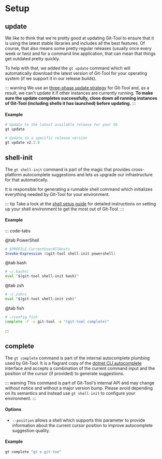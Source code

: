 # Setup

## update <Badge text="v1.4+"/>

We like to think that we're pretty good at updating Git-Tool to ensure that it
is using the latest stable libraries and includes all the best features. Of
course, that also means some pretty regular releases (usually once every week or
two) and for a command line application, that can mean that things get outdated
pretty quickly.

To help with that, we added the `gt update` command which will automatically
download the latest version of Git-Tool for your operating system (if we support
it in our release builds).

::: warning We use an [three-phase update strategy][update-strategy] for
Git-Tool and, as a result, we can't update it if other instances are currently
running. **To make sure the update completes successfully, close down all
running instances of Git-Tool (including shells it has launched) before
updating.** :::

#### Example

```powershell
# Update to the latest available release for your OS
gt update

# Update to a specific release version
gt update v2.2.0
```

## shell-init <Badge text="v1.5+"/>

The `gt shell-init` command is part of the magic that provides cross-platform
autocomplete suggestions and lets us upgrade our infrastructure for that
automatically.

It is responsible for generating a runnable shell command which initializes
everything needed by Git-Tool for your environment.

::: tip Take a look at the [shell setup guide](../guide/installation.md) for
detailed instructions on setting up your shell environment to get the most out
of Git-Tool. :::

#### Example

::: code-tabs

@tab PowerShell

```powershell
# $PROFILE.CurrentUserAllHosts
Invoke-Expression (&git-tool shell-init powershell)
```

@tab bash

```bash
# ~/.bashrc
eval "$(git-tool shell-init bash)"
```

@tab zsh

```bash
# ~/.zshrc
eval "$(git-tool shell-init zsh)"
```

@tab fish

```bash
# ~/config.fish
complete -f -c git-tool -a "(git-tool complete)"
```

:::

## complete <Badge text="v1.2+"/> <Badge text="internal" type="warning"/>

The `gt complete` command is part of the internal autocomplete plumbing used by
Git-Tool. It is a flagrant copy of the
[dotnet CLI autocomplete](https://docs.microsoft.com/en-us/dotnet/core/tools/enable-tab-autocomplete)
interface and accepts a combination of the current command input and the
position of the cursor (if provided) to generate suggestions.

::: warning This command is part of Git-Tool's internal API and may change
without notice and without a major version bump. Please avoid depending on its
semantics and instead use `gt shell-init` to configure your environment. :::

#### Options

- `--position` allows a shell which supports this parameter to provide
  information about the current cursor position to improve autocomplete
  suggestion quality.

#### Example

```powershell
gt complete "gt o git-too"
```

[update-strategy]: https://blog.sierrasoftworks.com/2019/10/15/app-updates/
